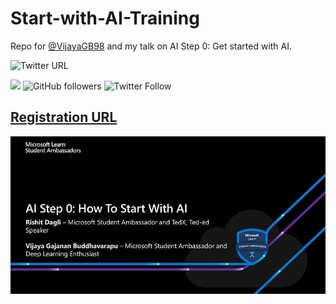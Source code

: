 # Start-with-AI-Training

Repo for [@VijayaGB98](https://github.com/VijayaGB98) and my talk on AI Step 0: Get started with AI.

![Twitter URL](https://img.shields.io/twitter/url?style=social&url=https%3A%2F%2Fgithub.com%2FRishit-dagli%2FTFUG-Mysuru-2020)

[![](https://img.shields.io/badge/Rishit-Dagli-brightgreen.svg?colorB=00ff00)](https://www.rishit.tech)
![GitHub followers](https://img.shields.io/github/followers/Rishit-dagli?style=social)
![Twitter Follow](https://img.shields.io/twitter/follow/rishit_dagli?style=social)

## [Registration URL](https://bit.ly/start-with-ai-register)

![](images/start-with-ai.jpg)
